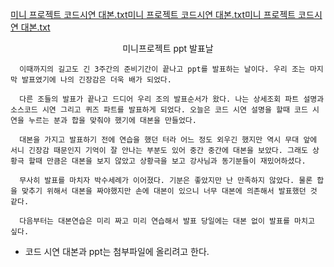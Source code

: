 [미니 프로젝트 코드시연 대본.txt](https://github.com/KimSang-Ui/KimSang-Ui.github.io/files/14210895/default.txt)[미니 프로젝트 코드시연 대본.txt](https://github.com/KimSang-Ui/KimSang-Ui.github.io/files/14210892/default.txt)[미니 프로젝트 코드시연 대본.txt](https://github.com/KimSang-Ui/KimSang-Ui.github.io/files/14210870/default.txt)<center>미니프로젝트 ppt 발표날</center>

      이때까지의 길고도 긴 3주간의 준비기간이 끝나고 ppt를 발표하는 날이다. 우리 조는 마지막 발표였기에 나의 긴장감은 더욱 배가 되었다.

      다른 조들의 발표가 끝나고 드디어 우리 조의 발표순서가 왔다. 나는 상세조회 파트 설명과 소스코드 시연 그리고 퀴즈 파트를 발표하게 되었다. 오늘은 코드 시연 설명을 할때 코드 시연을 누르는 분과 합을 맞춰야 했기에 대본을 만들었다.

      대본을 가지고 발표하기 전에 연습을 했던 터라 어느 정도 외우긴 했지만 역시 무대 앞에 서니 긴장감 때문인지 기억이 잘 안나는 부분도 있어 중간 중간에 대본을 보았다. 그래도 상황극 할때 만큼은 대본을 보지 않았고 상황극을 보고 강사님과 동기분들이 재밌어하셨다.

      무사히 발표를 마치자 박수세례가 이어졌다. 기분은 좋았지만 난 만족하지 않았다. 물론 합을 맞추기 위해서 대본을 짜야했지만 손에 대본이 있으니 너무 대본에 의존해서 발표했던 것 같다.

      다음부터는 대본연습은 미리 짜고 미리 연습해서 발표 당일에는 대본 없이 발표를 마치고 싶다. 

- 코드 시연 대본과 ppt는 첨부파일에 올리려고 한다.
